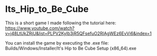 # Its_Hip_to_Be_Cube

This is a short game I made following the tutorial here: https://www.youtube.com/watch?v=j48LtUkZRjU&list=PLPV2KyIb3jR5QFsefuO2RlAgWEz6EvVi6&index=1

You can install the game by executing the .exe file: Builds/Windows/Installer/It's Hip to Be Cube Setup (x86_64).exe
